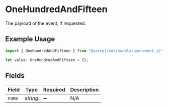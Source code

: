 # OneHundredAndFifteen

The payload of the event, if requested.

## Example Usage

```typescript
import { OneHundredAndFifteen } from "@vercel/sdk/models/userevent.js";

let value: OneHundredAndFifteen = {};
```

## Fields

| Field              | Type               | Required           | Description        |
| ------------------ | ------------------ | ------------------ | ------------------ |
| `name`             | *string*           | :heavy_minus_sign: | N/A                |